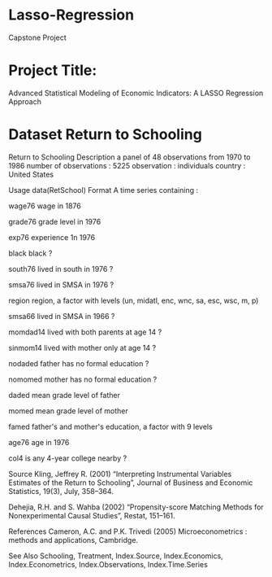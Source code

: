 # Lasso-Regression
Capstone Project
# Project Title:
Advanced Statistical Modeling of Economic Indicators: A LASSO Regression Approach
# Dataset Return to Schooling
Return to Schooling
Description
a panel of 48 observations from 1970 to 1986
number of observations : 5225
observation : individuals
country : United States

Usage
data(RetSchool)
Format
A time series containing :

wage76
wage in 1876

grade76
grade level in 1976

exp76
experience 1n 1976

black
black ?

south76
lived in south in 1976 ?

smsa76
lived in SMSA in 1976 ?

region
region, a factor with levels (un, midatl, enc, wnc, sa, esc, wsc, m, p)

smsa66
lived in SMSA in 1966 ?

momdad14
lived with both parents at age 14 ?

sinmom14
lived with mother only at age 14 ?

nodaded
father has no formal education ?

nomomed
mother has no formal education ?

daded
mean grade level of father

momed
mean grade level of mother

famed
father's and mother's education, a factor with 9 levels

age76
age in 1976

col4
is any 4-year college nearby ?

Source
Kling, Jeffrey R. (2001) “Interpreting Instrumental Variables Estimates of the Return to Schooling”, Journal of Business and Economic Statistics, 19(3), July, 358–364.

Dehejia, R.H. and S. Wahba (2002) “Propensity-score Matching Methods for Nonexperimental Causal Studies”, Restat, 151–161.

References
Cameron, A.C. and P.K. Trivedi (2005) Microeconometrics : methods and applications, Cambridge.

See Also
Schooling, Treatment, Index.Source, Index.Economics, Index.Econometrics, Index.Observations, Index.Time.Series
